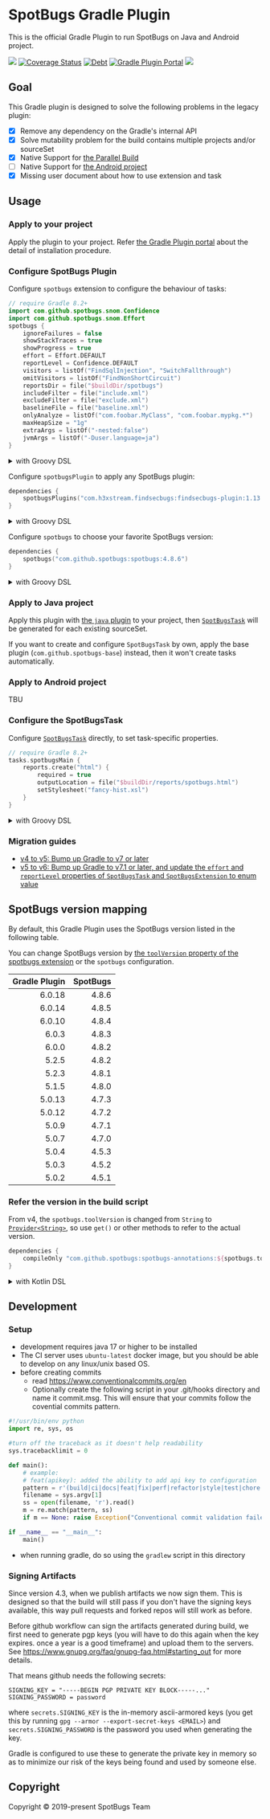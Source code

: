 # SpotBugs Gradle Plugin

This is the official Gradle Plugin to run SpotBugs on Java and Android project.

![](https://github.com/spotbugs/spotbugs-gradle-plugin/workflows/Java%20CI/badge.svg)
[![Coverage Status](https://sonarcloud.io/api/project_badges/measure?project=com.github.spotbugs.gradle&metric=coverage)](https://sonarcloud.io/component_measures?id=com.github.spotbugs.gradle&metric=coverage)
[![Debt](https://sonarcloud.io/api/project_badges/measure?project=com.github.spotbugs.gradle&metric=sqale_index)](https://sonarcloud.io/component_measures/domain/Maintainability?id=com.github.spotbugs.gradle)
[![Gradle Plugin Portal](https://img.shields.io/maven-metadata/v?label=Plugin+Portal&metadataUrl=https%3A%2F%2Fplugins.gradle.org%2Fm2%2Fcom%2Fgithub%2Fspotbugs%2Fcom.github.spotbugs.gradle.plugin%2Fmaven-metadata.xml)](https://plugins.gradle.org/plugin/com.github.spotbugs)
[![](https://img.shields.io/badge/groovydoc-latest-blightgreen?logo=groovy)](https://spotbugs-gradle-plugin.netlify.com/com/github/spotbugs/snom/package-summary.html)

## Goal

This Gradle plugin is designed to solve the following problems in the legacy plugin:

- [x] Remove any dependency on the Gradle's internal API
- [x] Solve mutability problem for the build contains multiple projects and/or sourceSet
- [x] Native Support for [the Parallel Build](https://guides.gradle.org/using-the-worker-api/)
- [ ] Native Support for [the Android project](https://developer.android.com/studio/build/gradle-tips)
- [x] Missing user document about how to use extension and task

## Usage

### Apply to your project

Apply the plugin to your project.
Refer [the Gradle Plugin portal](https://plugins.gradle.org/plugin/com.github.spotbugs) about the detail of installation procedure.

### Configure SpotBugs Plugin

Configure `spotbugs` extension to configure the behaviour of tasks:

```kotlin
// require Gradle 8.2+
import com.github.spotbugs.snom.Confidence
import com.github.spotbugs.snom.Effort
spotbugs {
    ignoreFailures = false
    showStackTraces = true
    showProgress = true
    effort = Effort.DEFAULT
    reportLevel = Confidence.DEFAULT
    visitors = listOf("FindSqlInjection", "SwitchFallthrough")
    omitVisitors = listOf("FindNonShortCircuit")
    reportsDir = file("$buildDir/spotbugs")
    includeFilter = file("include.xml")
    excludeFilter = file("exclude.xml")
    baselineFile = file("baseline.xml")
    onlyAnalyze = listOf("com.foobar.MyClass", "com.foobar.mypkg.*")
    maxHeapSize = "1g"
    extraArgs = listOf("-nested:false")
    jvmArgs = listOf("-Duser.language=ja")
}
```

<details>
<summary>with Groovy DSL</summary>

```groovy
import com.github.spotbugs.snom.Confidence
import com.github.spotbugs.snom.Effort
spotbugs {
    ignoreFailures = false
    showStackTraces = true
    showProgress = true

    // https://discuss.kotlinlang.org/t/bug-cannot-use-kotlin-enum-from-groovy/1521
    // https://touk.pl/blog/2018/05/28/testing-kotlin-with-spock-part-2-enum-with-instance-method/
    effort = Effort.valueOf('DEFAULT')
    reportLevel = Confidence.valueOf('DEFAULT')

    visitors = [ 'FindSqlInjection', 'SwitchFallthrough' ]
    omitVisitors = [ 'FindNonShortCircuit' ]
    reportsDir = file("$buildDir/spotbugs")
    includeFilter = file("include.xml")
    excludeFilter = file("exclude.xml")
    baselineFile = file("baseline.xml")
    onlyAnalyze = [ 'com.foobar.MyClass', 'com.foobar.mypkg.*' ]
    maxHeapSize = '1g'
    extraArgs = [ '-nested:false' ]
    jvmArgs = [ '-Duser.language=ja' ]
}
```
</details>

Configure `spotbugsPlugin` to apply any SpotBugs plugin:

```kotlin
dependencies {
    spotbugsPlugins("com.h3xstream.findsecbugs:findsecbugs-plugin:1.13.0")
}
```

<details>
<summary>with Groovy DSL</summary>

```groovy
dependencies {
    spotbugsPlugins 'com.h3xstream.findsecbugs:findsecbugs-plugin:1.13.0'
}
```
</details>

Configure `spotbugs` to choose your favorite SpotBugs version:

```kotlin
dependencies {
    spotbugs("com.github.spotbugs:spotbugs:4.8.6")
}
```


<details>
<summary>with Groovy DSL</summary>

```groovy
dependencies {
    spotbugs 'com.github.spotbugs:spotbugs:4.8.6'
}
```
</details>

### Apply to Java project

Apply this plugin with [the `java` plugin](https://docs.gradle.org/current/userguide/java_plugin.html) to your project,
then [`SpotBugsTask`](https://spotbugs-gradle-plugin.netlify.com/com/github/spotbugs/snom/spotbugstask) will be generated for each existing sourceSet.

If you want to create and configure `SpotBugsTask` by own, apply the base plugin (`com.github.spotbugs-base`) instead, then it won't create tasks automatically.

### Apply to Android project

TBU

### Configure the SpotBugsTask

Configure [`SpotBugsTask`](https://spotbugs-gradle-plugin.netlify.com/com/github/spotbugs/snom/spotbugstask) directly,
to set task-specific properties.

```kotlin
// require Gradle 8.2+
tasks.spotbugsMain {
    reports.create("html") {
        required = true
        outputLocation = file("$buildDir/reports/spotbugs.html")
        setStylesheet("fancy-hist.xsl")
    }
}
```

<details>
<summary>with Groovy DSL</summary>
    
```groovy
// Example to configure HTML report
spotbugsMain {
    reports {
        html {
            required = true
            outputLocation = file("$buildDir/reports/spotbugs/main/spotbugs.html")
            stylesheet = 'fancy-hist.xsl'
        }
    }
}
```
</details>

### Migration guides

- [v4 to v5: Bump up Gradle to v7 or later](https://github.com/spotbugs/spotbugs-gradle-plugin/releases/tag/5.0.0)
- [v5 to v6: Bump up Gradle to v7.1 or later, and update the `effort` and `reportLevel` properties of `SpotBugsTask` and `SpotBugsExtension` to enum value](https://github.com/spotbugs/spotbugs-gradle-plugin/releases/tag/6.0.0)

## SpotBugs version mapping

By default, this Gradle Plugin uses the SpotBugs version listed in the following table.

You can change SpotBugs version by [the `toolVersion` property of the spotbugs extension](https://spotbugs-gradle-plugin.netlify.com/com/github/spotbugs/snom/spotbugsextension#toolVersion) or the `spotbugs` configuration.

| Gradle Plugin | SpotBugs |
|--------------:|---------:|
|        6.0.18 |    4.8.6 |
|        6.0.14 |    4.8.5 |
|        6.0.10 |    4.8.4 |
|         6.0.3 |    4.8.3 |
|         6.0.0 |    4.8.2 |
|         5.2.5 |    4.8.2 |
|         5.2.3 |    4.8.1 |
|         5.1.5 |    4.8.0 |
|        5.0.13 |    4.7.3 |
|        5.0.12 |    4.7.2 |
|         5.0.9 |    4.7.1 |
|         5.0.7 |    4.7.0 |
|         5.0.4 |    4.5.3 |
|         5.0.3 |    4.5.2 |
|         5.0.2 |    4.5.1 |

### Refer the version in the build script

From v4, the `spotbugs.toolVersion` is changed from `String` to [`Provider<String>`](https://docs.gradle.org/current/javadoc/org/gradle/api/provider/Property.html), so use `get()` or other methods to refer to the actual version.

```groovy
dependencies {
    compileOnly "com.github.spotbugs:spotbugs-annotations:${spotbugs.toolVersion.get()}"
}
```

<details>
<summary>with Kotlin DSL</summary>

```kotlin
dependencies {
    compileOnly("com.github.spotbugs:spotbugs-annotations:${spotbugs.toolVersion.get()}")
}
```
</details>

## Development
### Setup
* development requires java 17 or higher to be installed
* The CI server uses `ubuntu-latest` docker image, but you should be able to develop on any linux/unix based OS.
* before creating commits
  * read https://www.conventionalcommits.org/en
  * Optionally create the following script in your .git/hooks directory and name it commit.msg. This will ensure that your commits follow the covential commits pattern.
```python
#!/usr/bin/env python
import re, sys, os

#turn off the traceback as it doesn't help readability
sys.tracebacklimit = 0

def main():
    # example:
    # feat(apikey): added the ability to add api key to configuration
    pattern = r'(build|ci|docs|feat|fix|perf|refactor|style|test|chore|revert)(\([\w\-]+\))?:\s.*'
    filename = sys.argv[1]
    ss = open(filename, 'r').read()
    m = re.match(pattern, ss)
    if m == None: raise Exception("Conventional commit validation failed. Did you forget to add one of the allowed prefixes? (build|ci|docs|feat|fix|perf|refactor|style|test|chore|revert)")

if __name__ == "__main__":
    main()
  ```
* when running gradle, do so using the `gradlew` script in this directory

### Signing Artifacts
Since version 4.3, when we publish artifacts we now sign them. This is designed so that the build will still pass if you don't have the signing keys available, this way pull requests and forked repos will still work as before.

Before github workflow can sign the artifacts generated during build, we first need to generate pgp keys (you will have to do this again when the key expires. once a year is a good timeframe) and upload them to the servers. See https://www.gnupg.org/faq/gnupg-faq.html#starting_out for more details.

That means github needs the following secrets:
```
SIGNING_KEY = "-----BEGIN PGP PRIVATE KEY BLOCK-----..."
SIGNING_PASSWORD = password
```
where `secrets.SIGNING_KEY` is the in-memory ascii-armored keys (you get this by running `gpg --armor --export-secret-keys <EMAIL>`)
and `secrets.SIGNING_PASSWORD` is the password you used when generating the key.

Gradle is configured to use these to generate the private key in memory so as to minimize our risk of the keys being found and used by someone else.

## Copyright

Copyright &copy; 2019-present SpotBugs Team
